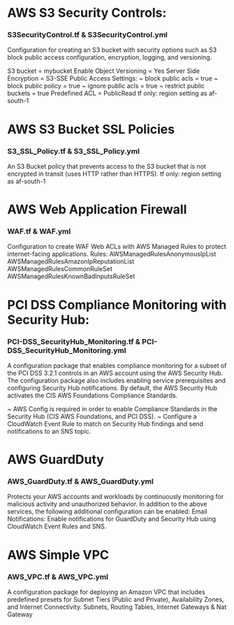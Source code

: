 # AWS S3 Security Controls:
### S3SecurityControl.tf & S3SecurityControl.yml

Configuration for creating an S3 bucket with security options such as S3 block public access configuration, encryption, logging, and versioning.

S3 bucket = mybucket
Enable Object Versioning = Yes
Server Side Encryption = S3-SSE
Public Access Settings:
  ~ block public acls = true
  ~ block public policy = true
  ~ ignore public acls = true
  ~ restrict public buckets = true
Predefined ACL = PublicRead
tf only: region setting as af-south-1

# AWS S3 Bucket SSL Policies
### S3_SSL_Policy.tf & S3_SSL_Policy.yml

An S3 Bucket policy that prevents access to the S3 bucket that is not encrypted in transit (uses HTTP rather than HTTPS).
tf only: region setting as af-south-1

# AWS Web Application Firewall
### WAF.tf & WAF.yml

Configuration to create WAF Web ACLs with AWS Managed Rules to protect internet-facing applications.
Rules:
	AWSManagedRulesAnonymousIpList
	AWSManagedRulesAmazonIpReputationList
	AWSManagedRulesCommonRuleSet
	AWSManagedRulesKnownBadInputsRuleSet

# PCI DSS Compliance Monitoring with Security Hub:
### PCI-DSS_SecurityHub_Monitoring.tf & PCI-DSS_SecurityHub_Monitoring.yml

A configuration package that enables compliance monitoring for a subset of the PCI DSS 3.2.1 controls in an AWS account using the AWS Security Hub. The configuration package also includes enabling service prerequisites and configuring Security Hub notifications. By default, the AWS Security Hub activates the CIS AWS Foundations Compliance Standards.

~ AWS Config is required in order to enable Compliance Standards in the Security Hub (CIS AWS Foundations, and PCI DSS).
~ Configure a CloudWatch Event Rule to match on Security Hub findings and send notifications to an SNS topic.

# AWS GuardDuty
### AWS_GuardDuty.tf & AWS_GuardDuty.yml

Protects your AWS accounts and workloads by continuously monitoring for malicious activity and unauthorized behavior.
In addition to the above services, the following additional configuration can be enabled:
Email Notifications: Enable notifications for GuardDuty and Security Hub using CloudWatch Event Rules and SNS.

# AWS Simple VPC
### AWS_VPC.tf & AWS_VPC.yml

A configuration package for deploying an Amazon VPC that includes predefined presets for Subnet Tiers (Public and Private), Availability Zones, and Internet Connectivity.
Subnets, Routing Tables, Internet Gateways & Nat Gateway
